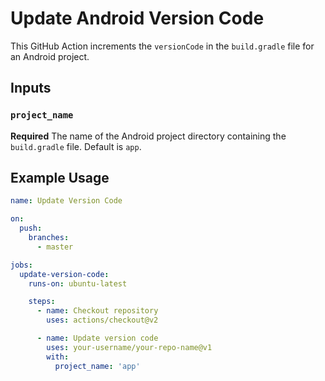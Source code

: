 # Update Android Version Code

This GitHub Action increments the `versionCode` in the `build.gradle` file for an Android project.

## Inputs

### `project_name`

**Required** The name of the Android project directory containing the `build.gradle` file. Default is `app`.

## Example Usage

```yaml
name: Update Version Code

on:
  push:
    branches:
      - master

jobs:
  update-version-code:
    runs-on: ubuntu-latest

    steps:
      - name: Checkout repository
        uses: actions/checkout@v2

      - name: Update version code
        uses: your-username/your-repo-name@v1
        with:
          project_name: 'app'
```
